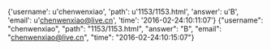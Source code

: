 {'username': u'chenwenxiao', 'path': u'1153/1153.html', 'answer': u'B', 'email': u'chenwenxiao@live.cn', 'time': '2016-02-24:10:11:07'}
{"username": "chenwenxiao", "path": "1153/1153.html", "answer": "B", "email": "chenwenxiao@live.cn", "time": "2016-02-24:10:15:07"}